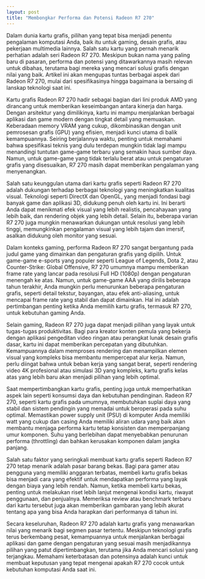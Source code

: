 ```yaml
---
layout: post
title: "Membongkar Performa dan Potensi Radeon R7 270"
---
```


Dalam dunia kartu grafis, pilihan yang tepat bisa menjadi penentu pengalaman komputasi Anda, baik itu untuk gaming, desain grafis, atau pekerjaan multimedia lainnya. Salah satu kartu yang pernah menarik perhatian adalah seri Radeon R7 270. Meskipun bukan nama yang paling baru di pasaran, performa dan potensi yang ditawarkannya masih relevan untuk dibahas, terutama bagi mereka yang mencari solusi grafis dengan nilai yang baik. Artikel ini akan mengupas tuntas berbagai aspek dari Radeon R7 270, mulai dari spesifikasinya hingga bagaimana ia bersaing di lanskap teknologi saat ini.

Kartu grafis Radeon R7 270 hadir sebagai bagian dari lini produk AMD yang dirancang untuk memberikan keseimbangan antara kinerja dan harga. Dengan arsitektur yang dimilikinya, kartu ini mampu menjalankan berbagai aplikasi dan game modern dengan tingkat detail yang memuaskan. Keberadaan memory VRAM yang cukup, dikombinasikan dengan unit pemrosesan grafis (GPU) yang efisien, menjadi kunci utama di balik kemampuannya. Seiring berjalannya waktu, penting untuk memahami bahwa spesifikasi teknis yang dulu terdepan mungkin tidak lagi mampu menandingi tuntutan game-game terbaru yang semakin haus sumber daya. Namun, untuk game-game yang tidak terlalu berat atau untuk pengaturan grafis yang disesuaikan, R7 270 masih dapat memberikan pengalaman yang menyenangkan.

Salah satu keunggulan utama dari kartu grafis seperti Radeon R7 270 adalah dukungan terhadap berbagai teknologi yang meningkatkan kualitas visual. Teknologi seperti DirectX dan OpenGL, yang menjadi fondasi bagi banyak game dan aplikasi 3D, didukung penuh oleh kartu ini. Ini berarti Anda dapat menikmati efek visual yang lebih realistis, pencahayaan yang lebih baik, dan rendering objek yang lebih detail. Selain itu, beberapa varian R7 270 juga mungkin menawarkan dukungan untuk resolusi yang lebih tinggi, memungkinkan pengalaman visual yang lebih tajam dan imersif, asalkan didukung oleh monitor yang sesuai.

Dalam konteks gaming, performa Radeon R7 270 sangat bergantung pada judul game yang dimainkan dan pengaturan grafis yang dipilih. Untuk game-game e-sports yang populer seperti League of Legends, Dota 2, atau Counter-Strike: Global Offensive, R7 270 umumnya mampu memberikan frame rate yang lancar pada resolusi Full HD (1080p) dengan pengaturan menengah ke atas. Namun, untuk game-game AAA yang dirilis beberapa tahun terakhir, Anda mungkin perlu menurunkan beberapa pengaturan grafis, seperti detail tekstur, bayangan, atau efek anti-aliasing, untuk mencapai frame rate yang stabil dan dapat dimainkan. Hal ini adalah pertimbangan penting ketika Anda memilih kartu grafis, termasuk R7 270, untuk kebutuhan gaming Anda.

Selain gaming, Radeon R7 270 juga dapat menjadi pilihan yang layak untuk tugas-tugas produktivitas. Bagi para kreator konten pemula yang bekerja dengan aplikasi pengeditan video ringan atau perangkat lunak desain grafis dasar, kartu ini dapat memberikan percepatan yang dibutuhkan. Kemampuannya dalam memproses rendering dan menampilkan elemen visual yang kompleks bisa membantu mempercepat alur kerja. Namun, perlu diingat bahwa untuk beban kerja yang sangat berat, seperti rendering video 4K profesional atau simulasi 3D yang kompleks, kartu grafis kelas atas yang lebih baru akan menjadi pilihan yang lebih optimal.

Saat mempertimbangkan kartu grafis, penting juga untuk memperhatikan aspek lain seperti konsumsi daya dan kebutuhan pendinginan. Radeon R7 270, seperti kartu grafis pada umumnya, membutuhkan suplai daya yang stabil dan sistem pendingin yang memadai untuk beroperasi pada suhu optimal. Memastikan power supply unit (PSU) di komputer Anda memiliki watt yang cukup dan casing Anda memiliki aliran udara yang baik akan membantu menjaga performa kartu tetap konsisten dan memperpanjang umur komponen. Suhu yang berlebihan dapat menyebabkan penurunan performa (throttling) dan bahkan kerusakan komponen dalam jangka panjang.

Salah satu faktor yang seringkali membuat kartu grafis seperti Radeon R7 270 tetap menarik adalah pasar barang bekas. Bagi para gamer atau pengguna yang memiliki anggaran terbatas, membeli kartu grafis bekas bisa menjadi cara yang efektif untuk mendapatkan performa yang layak dengan biaya yang lebih rendah. Namun, ketika membeli kartu bekas, penting untuk melakukan riset lebih lanjut mengenai kondisi kartu, riwayat penggunaan, dan penjualnya. Memeriksa review atau benchmark terbaru dari kartu tersebut juga akan memberikan gambaran yang lebih akurat tentang apa yang bisa Anda harapkan dari performanya di tahun ini.

Secara keseluruhan, Radeon R7 270 adalah kartu grafis yang menawarkan nilai yang menarik bagi segmen pasar tertentu. Meskipun teknologi grafis terus berkembang pesat, kemampuannya untuk menjalankan berbagai aplikasi dan game dengan pengaturan yang sesuai masih menjadikannya pilihan yang patut dipertimbangkan, terutama jika Anda mencari solusi yang terjangkau. Memahami keterbatasan dan potensinya adalah kunci untuk membuat keputusan yang tepat mengenai apakah R7 270 cocok untuk kebutuhan komputasi Anda saat ini.
